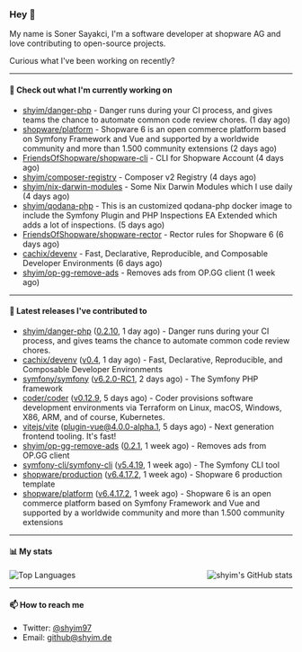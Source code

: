 ### Hey 👋

My name is Soner Sayakci, I'm a software developer at shopware AG and love contributing to open-source projects.

Curious what I've been working on recently?

---

#### 👷 Check out what I'm currently working on

- [shyim/danger-php](https://github.com/shyim/danger-php) - Danger runs during your CI process, and gives teams the chance to automate common code review chores. (1 day ago)
- [shopware/platform](https://github.com/shopware/platform) - Shopware 6 is an open commerce platform based on Symfony Framework and Vue and supported by a worldwide community and more than 1.500 community extensions (2 days ago)
- [FriendsOfShopware/shopware-cli](https://github.com/FriendsOfShopware/shopware-cli) - CLI for Shopware Account (4 days ago)
- [shyim/composer-registry](https://github.com/shyim/composer-registry) - Composer v2 Registry (4 days ago)
- [shyim/nix-darwin-modules](https://github.com/shyim/nix-darwin-modules) - Some Nix Darwin Modules which I use daily (4 days ago)
- [shyim/qodana-php](https://github.com/shyim/qodana-php) - This is an customized qodana-php docker image to include the Symfony Plugin and PHP Inspections EA Extended which adds a lot of inspections. (5 days ago)
- [FriendsOfShopware/shopware-rector](https://github.com/FriendsOfShopware/shopware-rector) - Rector rules for Shopware 6 (6 days ago)
- [cachix/devenv](https://github.com/cachix/devenv) - Fast, Declarative, Reproducible, and Composable Developer Environments (6 days ago)
- [shyim/op-gg-remove-ads](https://github.com/shyim/op-gg-remove-ads) - Removes ads from OP.GG client (1 week ago)

---

#### 🔭 Latest releases I've contributed to

- [shyim/danger-php](https://github.com/shyim/danger-php) ([0.2.10](https://github.com/shyim/danger-php/releases/tag/0.2.10), 1 day ago) - Danger runs during your CI process, and gives teams the chance to automate common code review chores.
- [cachix/devenv](https://github.com/cachix/devenv) ([v0.4](https://github.com/cachix/devenv/releases/tag/v0.4), 1 day ago) - Fast, Declarative, Reproducible, and Composable Developer Environments
- [symfony/symfony](https://github.com/symfony/symfony) ([v6.2.0-RC1](https://github.com/symfony/symfony/releases/tag/v6.2.0-RC1), 2 days ago) - The Symfony PHP framework
- [coder/coder](https://github.com/coder/coder) ([v0.12.9](https://github.com/coder/coder/releases/tag/v0.12.9), 5 days ago) - Coder provisions software development environments via Terraform on Linux, macOS, Windows, X86, ARM, and of course, Kubernetes.
- [vitejs/vite](https://github.com/vitejs/vite) ([plugin-vue@4.0.0-alpha.1](https://github.com/vitejs/vite/releases/tag/plugin-vue%404.0.0-alpha.1), 5 days ago) - Next generation frontend tooling. It&#39;s fast!
- [shyim/op-gg-remove-ads](https://github.com/shyim/op-gg-remove-ads) ([0.2.1](https://github.com/shyim/op-gg-remove-ads/releases/tag/0.2.1), 1 week ago) - Removes ads from OP.GG client
- [symfony-cli/symfony-cli](https://github.com/symfony-cli/symfony-cli) ([v5.4.19](https://github.com/symfony-cli/symfony-cli/releases/tag/v5.4.19), 1 week ago) - The Symfony CLI tool
- [shopware/production](https://github.com/shopware/production) ([v6.4.17.2](https://github.com/shopware/production/releases/tag/v6.4.17.2), 1 week ago) - Shopware 6 production template
- [shopware/platform](https://github.com/shopware/platform) ([v6.4.17.2](https://github.com/shopware/platform/releases/tag/v6.4.17.2), 1 week ago) - Shopware 6 is an open commerce platform based on Symfony Framework and Vue and supported by a worldwide community and more than 1.500 community extensions

---

#### 📊 My stats

<img align="right" alt="shyim's GitHub stats" src="https://github-readme-stats.vercel.app/api?username=shyim&count_private=1&show_icons=true&" />

![Top Languages](https://github-readme-stats.vercel.app/api/top-langs/?username=shyim)

---

#### 📫 How to reach me

- Twitter: [@shyim97](https://twitter.com/shyim97)
- Email: [github@shyim.de](mailto://github@shyim.de)
